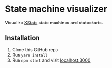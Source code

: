 # State machine visualizer 

Visualize [XState](https://xstate.js.org) state machines and statecharts.

## Installation

1. Clone this GitHub repo
1. Run `yarn install`
1. Run `npm start` and visit [localhost:3000](https://localhost:3000)
